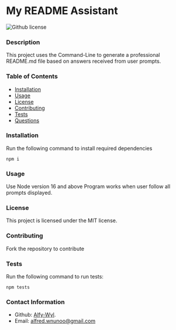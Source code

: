 # My README Assistant
  ![Github license](https://img.shields.io/badge/license-MIT-blue.svg)


  ### Description 

  This project uses the Command-Line to generate a professional README.md file based on answers received from user prompts.

  ### Table of Contents

  * [Installation](#Installation)
  * [Usage](#Usage)
  * [License](#license)
  * [Contributing](#Contributing)
  * [Tests](#Tests)
  * [Questions](#Contact-Information)
  
  ### Installation
  Run the following command to install required dependencies

  ```
  npm i
  ```

  ### Usage

  Use Node version 16 and above
  Program works when user follow all prompts displayed.

  ### License

  This project is licensed under the MIT license.

  ### Contributing

  Fork the repository to contribute

  ### Tests
  Run the following command to run tests:
  
  ```
  npm tests
  ```

  ### Contact Information

  * Github: [Alfy-Wyl](https://github.com/Alfy-Wyl).
  * Email: alfred.wnunoo@gmail.com

